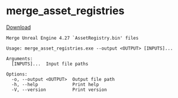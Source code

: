 # merge_asset_registries
[Download](https://github.com/rtkzboss/merge-asset-registries/releases/latest/download/merge_asset_registries.exe)

```
Merge Unreal Engine 4.27 `AssetRegistry.bin' files

Usage: merge_asset_registries.exe --output <OUTPUT> [INPUTS]...

Arguments:
  [INPUTS]...  Input file paths

Options:
  -o, --output <OUTPUT>  Output file path
  -h, --help             Print help
  -V, --version          Print version
```
